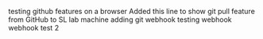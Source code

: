 testing github features on a browser
Added this line to show git pull feature from GitHub to SL lab machine
adding git webhook
testing webhook
webhook test 2

